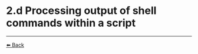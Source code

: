 2.d Processing output of shell commands within a script
===

---
[⬅️ Back](2-Create-simple-shell-scripts.md) 
